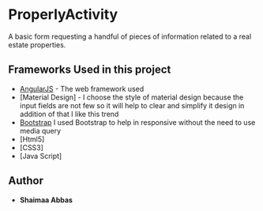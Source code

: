# ProperlyActivity

A basic form requesting a handful of pieces of information related to a real estate properties.

## Frameworks Used in this project

* [AngularJS](https://material.angularjs.org/latest/) - The web framework used
* [Material Design] - I choose the style of material design because the input fields are not few so it will help to clear and simplify it design in addition of that I like this trend 
* [Bootstrap](https://getbootstrap.com/) I used Bootstrap to help in responsive without the need to use media query
* [Html5]
* [CSS3]
* [Java Script]

## Author

* **Shaimaa Abbas** 


